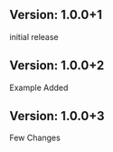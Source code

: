 ## Version: 1.0.0+1
initial release

## Version: 1.0.0+2
Example Added

## Version: 1.0.0+3
Few Changes